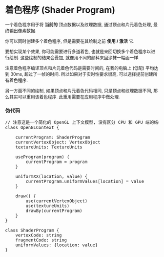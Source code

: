# 着色程序 (Shader Program)

一个着色程序用于将 **当前的** 顶点数据以及纹理数据, 通过顶点和片元着色处理, 最终输出像素数据.

你可以同时创建多个着色程序, 但是需要在其绘制之前 **使用 / 激活** 它.

要想实现某个效果, 你可能需要进行多道着色, 也就是来回切换多个着色程序以进行绘制. 这些绘制的结果会叠加, 就像用不同的颜料来回涂抹一幅画一样.

注意着色程序编译顶点和片元着色代码是需要时间的, 在我的电脑上 (低配) 平均达到 30ms, 超过了一帧的时间. 所以如果对于实时性要求很高, 可以选择提前创建所有着色程序.

另一方面不同的绘制, 如果顶点和片元着色代码相同, 只是顶点和纹理数据不同, 那么其实可以重用该着色程序. 此重用需要在应用程序中做处理.



### 伪代码

<pre class="language-ts">
// 注意这是一个简化的 OpenGL 上下文模型, 没有区分 CPU 和 GPU 端的结构.
class OpenGLContext {

	currentProgram: ShaderProgram
	currentVertexObject: VertexObject
	textureUnits: TextureUnits

	useProgram(program) {
		currentProgram = program
	}

	uniformXX(location, value) {
		currentProgram.uniformValues[location] = value
	}

	draw() {
		use(currentVertexObject)
		use(textureUnits)
		drawBy(currentProgram)
	}
}

class ShaderProgram {
	vertexCode: string
	fragmentCode: string
	uniformValues: {location: value}
}
</pre>